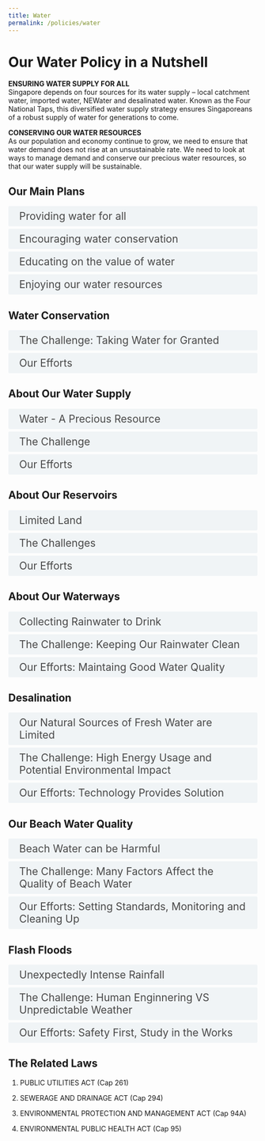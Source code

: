 ```yaml
---
title: Water
permalink: /policies/water
---
```


<style>

input {
	display: none;
}
label {
	display: block;
	padding: 8px 22px;
	margin: 0 0 5px 0;
	cursor: pointor;
	background: #F0F4F6;
	border-radius: 3px;
	color: #484848;
	transition: ease .5s;
	font-size: 1.5em;
}

label:hover {
	background: #4a96b0;
	color: #FFF;
}

.accordion-content {
	/* background: #E2E5F6; */
	padding: 10px 0px 30px 30px;
	/* border: 1px solid #484848; */
	margin: 0 0 1px 0;
	border-radius: 3px;
}

input + label + .accordion-content {
	display: none;
}

input:checked + label + .accordion-content {
	display: none;
}

input:checked + label + .accordion-content {
	display: block;
}

</style>
<!-- End of accordion -->

<div class="container">

<h1><b>Our Water Policy in a Nutshell</b></h1>

<p><strong>ENSURING WATER SUPPLY FOR ALL</strong><br>	Singapore depends on four sources for its water supply – local catchment water, imported water, NEWater and desalinated water. Known as the Four National Taps, this diversified water supply strategy ensures Singaporeans of a robust supply of water for generations to come.</p>

<p><strong>CONSERVING OUR WATER RESOURCES</strong><br>  As our population and economy continue to grow, we need to ensure that water demand does not rise at an unsustainable rate. We need to look at ways to manage demand and conserve our precious water resources, so that our water supply will be sustainable.</p>  


<h2 id="our-main-plans">Our Main Plans</h2>
<div>
	<input type="checkbox" id="title1"  /><label for="title1">Providing water for all</label>
	<div class="accordion-content">
		<p>We ensure that potable water that is well within the Environmental Public Health (Water Suitable for Drinking) Regulations 2019 and World Health Organisation (WHO) Guidelines for drinking water quality is available to all in Singapore.</p>
		<p>We rely on our Four National Taps to help ensure that our supply remains robust and sustainable at all times. In particular, NEWater and desalinated water are weather-resilient water sources and will help Singapore better cope with the threat of climate change.</p>
	</div>
	<input type="checkbox" id="title2"  /><label for="title2">Encouraging water conservation</label>
	<div class="accordion-content">
		<p>On top of securing supply, we seek to reduce water consumption of both households and non-domestic sectors. We actively promote the use of water-efficient household fittings and appliances and continue to work with various non-domestic sectors to manage their water demand.</p>
	</div>
	<input type="checkbox" id="title3"  /><label for="title3">Educating on the value of water</label>
	<div class="accordion-content">
		<p>We encourage the community to improve their water-using habits and educate them on the implications of living in water catchment areas.</p>
	</div>
	<input type="checkbox" id="title4"  /><label for="title4">Enjoying our water resources</label>
	<div class="accordion-content">
		<p>Our water resources also provide recreational spaces. Singaporeans are encouraged to take ownership of them while enjoying these resources.</p>
	</div>
</div>

<a id="water-conservation"></a>

<h2>Water Conservation</h2>
<div>
	<input type="checkbox" id="title6"  /><label for="title6">The Challenge: Taking Water for Granted</label>
	<div class="accordion-content">
		<p><em>Increasing Demand and Climate Change</em></p>
		<p>The demand for water is expected to almost double in the next 40 years - a result of projected increases in industrial activity and population growth. Coupled with the uncertainty of weather patterns in the face of climate change, we cannot take it for granted that we will always have enough water.</p>
		<p><em>Wasteful Habits</em></p>
		<p>In Singapore, we are lucky to have easy access to clean water from the taps. However, this also makes it easy for us to end up using more water than we really need. When clean water comes at the turn of a tap, it is easy to waste water without noticing.</p>
		<p><em>Unrepaired Leaks</em></p>
		<p>Water wastage from pipes or water appliances often goes unnoticed as well. Loose tap fittings, malfunctioning toilet cisterns and leaking water pipes can all lead to a huge waste of water.</p>
		<p>For instance, a typical leak from a kitchen can amount to 10,000 litres per year, which is over 6600 large bottles.</p>
	</div>
	<input type="checkbox" id="title7"  /><label for="title7">Our Efforts</label>
	<div class="accordion-content">
		<p><em>Steady Reduction in Water Consumption</em></p>
		<p>Through PUB's long-term efforts in water conservation, Singapore's per capita household water consumption dropped from 165 litres per day in 2013 to 141 litres per day in 2019. We aim to reduce it to 130 litres per day by 2030.</p>
		<p><em>Water Conservation Education and Outreach</em></p>
		<p>PUB conducts community outreach efforts to raise awareness. The annual Water Conservation Awareness Programme sends volunteers to households with high water consumption to install water saving devices and share water saving tips. Participating households save up to 5% of their monthly water consumption. PUB’s 10% Challenge benefits the non-domestic sector by encouraging businesses to cut down 10% of their monthly water consumption, which also lowers their operational costs.</p>
		<p><em>Preventing and Detecting Leaks</em></p>
		<p>PUB replaces ageing water mains and pipes over the years to minimise leaks. Regular checks are also conducted on water meter readings to spot leaks.</p>
		<p><em>Pricing Value to Reflect Its True Value</em></p>
		<p>The use  of sound economic principles in pricing water is important to keep demand and supply in balance. Under-pricing water leads to over-consumption. As such, the price of water in Singapore comprises what is needed to recover the cost of production and supply and a Water Conservation Tax to reflect the scarcity of water and the importance of conserving it.</p>
		<p><em>Funding Water Efficient Measures</em></p>
		<p>PUB’s Water Efficiency Fund (WEF) co-funds organisations, companies and community groups to implement water saving initiatives.</p>
	</div>
</div>

<a id="water-supply"></a>

<h2>About Our Water Supply</h2>
<div>
	<input type="checkbox" id="title8"  /><label for="title8">Water - A Precious Resource</label>
	<div class="accordion-content">
		<p>A sunny island set in the sea, Singapore depends  on rain as a natural source of water. We receive plenty of rain but we are constrained bu our land area which limits our storage space for water. Singapore has NO large rivers, natural springs or glaciers.</p>
	</div>
	<input type="checkbox" id="title9"  /><label for="title9">The Challenge</label>
	<div class="accordion-content">
		<p>Through careful planning, we have been able to grow our water supply to meet our needs over the years. Nevertheless, we have to continue planning ahead, innovating and investing in research and development.</p>
		<p>Water demand is expected to almost double over the next 40 years.</p>
		<p>To meet this growing need, we have to tap on new sources of water and look into more efficient treatment processes.</p>
	</div>
	<input type="checkbox" id="title10"  /><label for="title10">Our Efforts</label>
	<div class="accordion-content">
		<p>The total number of reservoirs in Singapore is 17. Together with the Marina Reservoir, they increase the water catchment areas from half to two-thirds of Singapore.</p>
		<p>The reservoirs are accompanied by 32 major rivers and more than 7000km of canals and drains for our water supply.</p>
	</div>
</div>

<a id="reservoirs"></a>

<h2>About Our Reservoirs</h2>
<div>
	<input type="checkbox" id="title11"  /><label for="title11">Limited Land</label>
	<div class="accordion-content">
		<p>In land scarce Singapore, we have limited land to collect and store rainwater.</p>
		<p>To make the best use of the rainfall we receive, the water catchment area in Singapore has been progressively expanded over the years. An extensive network of drains, canals, rivers and storm water ponds collects and channels rainwater to our reservoirs for storage.</p>
	</div>
	<input type="checkbox" id="title12"  /><label for="title12">The Challenges</label>
	<div class="accordion-content">
		<p><em>Difficult to Create New Reservoirs</em></p>
		<p>All major estuaries in Singapore have already been dammed up to create reservoirs. While we still have some untapped streams and rivulets near the coastline, they are too small to dam up as reservoirs.</p>
		<p><em>Rainfall Patterns are Unpredictable</em></p>
		<p>Climate change may affect rainfall patterns. This makes it difficult to make plans to meet the water needs of our population and economy.</p>
		<p><em>Possible Pollution from Urban Development</em></p>
		<p>Singapore’s small size means that much of our urban development is near or within water catchment areas. Many human activities produce pollutants that can be carried via the drainage system into our reservoirs when it rains.</p>
	</div>
	<input type="checkbox" id="title13"  /><label for="title13">Our Efforts</label>
	<div class="accordion-content">
		<p><em>Making Our Reservoirs Versatile</em></p>
		<p>Apart from serving as water collection and storage spaces, our reservoirs also provide valuable recreational space.</p>
		<p>Some reservoirs are now open to a variety of water sports such as canoeing, dragon-boating, kayaking and sailing.</p>
		<p><em>Keeping Our Water Clean</em></p>
		<p>We have put in place measures to keep our reservoirs clean. For example, an underground wall was built along the former Lorong Halus landfill, which forms part of the bank of Serangoon Reservoir. The wall prevents water from the landfill from seeping into the reservoir. Instead, this water is collected and treated on-site by passing them through specially selected reed beds and ponds, before it is discharged into the sewerage system.</p>
		<p><em>Seeking Cooperation from Public and Private Sectors</em></p>
		<p>We rely on everyone to help keep our water clean. Construction companies have to ensure that soil does not get washed into our drains from worksites and factories have to ensure that waste chemicals are not discharged into our drains. Individuals also have to help keep our drains, rivers and reservoirs clean by not littering.</p>
	</div>
</div>

<a id="waterways"></a>

<h2>About Our Waterways</h2>
<div>
	<input type="checkbox" id="title14"  /><label for="title14">Collecting Rainwater to Drink</label>
	<div class="accordion-content">
		<p>Rainwater is an important source of water for Singapore and forms one of our Four National Taps.</p>
		<p>Two-thirds of Singapore is currently water catchment area. Rainwater that falls within the water catchments is collected and channelled via a network of drains and stormwater canals to one of our 17 reservoirs for storage before being treated for potable use.</p>
	</div>
	<input type="checkbox" id="title15"  /><label for="title15">The Challenge: Keeping Our Rainwater Clean</label>
	<div class="accordion-content">
		<p>While we have separate systems to collect rainwater and used water, it is still a challenge to keep the rainwater we collect clean.</p>
		<p>The increasingly urbanised nature of our water catchment areas means that rainwater runoff is at increasing risk of being polluted by things such as oil and silt.</p>
		<p>Urbanisation also makes our waterways and reservoirs more accessible, exposing them to inconsiderate actions such as littering.</p>
		<p>Contamination makes it more costly to process and supply clean water to our taps.</p>
	</div>
	<input type="checkbox" id="title16"  /><label for="title16">Our Efforts: Maintaing Good Water Quality</label>
	<div class="accordion-content">
		<p>Our waterways are cleaned regularly. We use float booms and litter traps to prevent litter from entering our reservoirs. Beyond this, everyone has a part to play in keeping our waterways clean and free from pollutants.</p>
		<p><em>Working Closely with Industries</em></p>
		<p>PUB puts in place regulations for industry players to ensure that waste is properly disposed and substances such as silt and chemicals are not washed into waterways.</p>
		<p><em>ABC Waters Programme</em></p>
		<p>Our waterways and reservoirs have been transformed under PUB’s Active, Beautiful, Clean (ABC) Waters Programme into recreational spaces which people can value and enjoy. Certain design features such as plants can also help to clean the rainwater in our waterways.</p>
	</div>
</div>

<a id="desalination"></a>

<h2>Desalination</h2>
<div>
	<input type="checkbox" id="title17"  /><label for="title17">Our Natural Sources of Fresh Water are Limited</label>
	<div class="accordion-content">
		<p>Desalination is the removal of dissolved salt and minerals from seawater to make it potable.</p>
		<p>Technological advances have made it viable for Singapore to use desalination as one of our Four National Taps since 2005. In Singapore, desalination is done through a process called reverse osmosis, which separates water from dissolved salts and minerals. As desalination is not dependent on rainfall, it makes our water supply more stable regardless of weather conditions.</p>
	</div>
	<input type="checkbox" id="title18"  /><label for="title18">The Challenge: High Energy Usage and Potential Environmental Impact</label>
	<div class="accordion-content">
		<p><em>Desalinated Water is Costly</em></p>
		<p>Compared to treating rainwater to produce potable water, desalination is more energy-intensive and relies on advanced membrane technology. This makes desalination a relatively expensive option.</p>
	</div>
	<input type="checkbox" id="title19"  /><label for="title19">Our Efforts: Technology Provides Solution</label>
	<div class="accordion-content">
		<p>To ensure that our desalination processes are as energy-efficient as possible, reverse osmosis membrane technology is used as it is reliable and efficient. We are continuously seeking to reduce the energy consumption of desalination through investments in research and development.</p>
		<p><em>Limiting The Impact On The Marine Environment</em></p>
		<p>We closely monitor the quality of sea water surrounding our desalination plants to make sure there is minimal impact on the marine environment.</p>
	</div>
</div>

<a id="beach-water-quality"></a>

<h2>Our Beach Water Quality</h2>
<div>
	<input type="checkbox" id="title20"  /><label for="title20">Beach Water can be Harmful</label>
	<div class="accordion-content">
		<p>Beach water is vulnerable to contamination from pollutants. During water activities at the beach, we will come into contact with seawater and may ingest it accidentally. Should the water quality be poor or contaminated this may lead to gastrointestinal and respiratory illness.</p>
	</div>
	<input type="checkbox" id="title21"  /><label for="title21">The Challenge: Many Factors Affect the Quality of Beach Water</label>
	<div class="accordion-content">
		<p>Many sources of pollution to monitor: Minor leakage from older sewers, Sea Animals and Discharges from moored vessels</p>
		<p><em>Changing Tides Present Different Challenges</em></p>
		<p>While our beaches are cleaned regularly, changing tidal conditions make the task more challenging. During the north-east and south-west monsoons, more floating refuse and debris is washed ashore from the open sea. This requires greater effort in removal.</p>
		<p><em>Beach Goers Must Play Their Part</em></p>
		<p>While beach goers enjoy their time at the beach, they should take care not to leave rubbish behind when they leave, which could contribute to the pollution of beach water.</p>
	</div>
	<input type="checkbox" id="title22"  /><label for="title22">Our Efforts: Setting Standards, Monitoring and Cleaning Up</label>
	<div class="accordion-content">
		<p>Water samples are collected and tested by NEA weekly at monitored recreational beaches. These tests help ensure that our beach water quality meets our recreational water quality guidelines.</p>
		<p>Singapore's recreational water quality guidelines are adopted from World Health Organisation guidelines for Safe Recreational Waters. The local guidelines were established in 2008 after a careful study of the WHO guidelines, analysis of data gathered over a few years, and consultation and collaboration with other relevant agencies.</p>
		<p>NEA also has regular cleaning regimes for our beaches.</p>
		<p><em>High Standards Upheld</em></p>
		<p>For the past few years, five out of six recreational beaches monitored by NEA were assessed to be suitable for primary contact activities such as swimming and wakeboarding.</p>
		<p>The water quality at Pasir Ris beach did not meet the recreational water guidelines in the past but has since improved in 2011 to achieve the 'Good' standard.</p>
		<p>Since 27 Jan 2012, Pasir Ris beach has joined five other popular recreational beaches where the water quality is suitable for beach goers and water activities.</p>
	</div>
</div>

<a id="flash-floods"></a>

<h2>Flash Floods</h2>
<div>
	<input type="checkbox" id="title23"  /><label for="title23">Unexpectedly Intense Rainfall</label>
	<div class="accordion-content">
		<p>We have an extensive drainage system comprising 8,000km of drains, rivers and canals that channel rainwater to our reservoirs or the sea. Most times, our drains are able to cope with the rain that we receive. However, intense bouts of rainfall can sometimes exceed the capacity that the drains are designed for, resulting in flash floods. These floods are localised and generally subside in under an hour.</p>
	</div>
	<input type="checkbox" id="title24"  /><label for="title24">The Challenge: Human Enginnering VS Unpredictable Weather </label>
	<div class="accordion-content">
		<p><em>Reviewing Our Drainage System</em></p>
		<p>In recent years, weather and rainfall patterns have become increasingly unpredictable. While our drainage system has served us well for decades, we need to examine our options carefully to see how else we can expand or improve on it to cope with these new challenges.</p>
		<p><em>Preparing Ourselves Against Damage</em></p>
		<p>The Ministry recognises that flash floods can be very disruptive. We have put in place measures to protect human safety as well as work with building and property owners to ensure that their premises have sufficient flood protection to limit the dangers.</p>
	</div>
	<input type="checkbox" id="title25"  /><label for="title25">Our Efforts: Safety First, Study in the Works</label>
	<div class="accordion-content">
		<p><em>Safety A Top Concern</em></p>
		<p>The Ministry has made human safety top priority. We have installed railings at more open drains, especially in flood-prone and low-lying areas, among other measures to protect public safety.</p>
		<p><em>Experts Reviewed Drainage Planning Norms and Flood Protection Measures</em></p>
		<p>On June 30, 2011, the Ministry appointed an Expert Panel on Drainage Design and Flood Protection Measures to conduct an in-depth review of our drainage system, management approach and flood protection measures.</p>
		<p>The Ministry and PUB have accepted the panel's recommendations, released in January 2012. The recommendations include implementing a wider range of drainage solutions and improving the flood warning system.</p>
		<p>The full report and PUB's response can be found <a href="https://www.mse.gov.sg/news/full-report-by-the-expert-panel-on-drainage-design-and-flood-protection-measures">here.</a></p>
		<p><em>Flood Prone Areas Reduced</em></p>
		<p>Despite increased urbanisation - which increases the likelihood of flooding, we have greatly reduced flood prone areas. Through ongoing drainage improvement works, PUB has further reduced flood prone areas to 30.5 hectares in 2016.</p>
	</div>
</div>

<h2>The Related Laws</h2>
<ol>
	<li><p>PUBLIC UTILITIES ACT (Cap 261)</p>
	</li>
	<li><p>SEWERAGE AND DRAINAGE ACT (Cap 294)</p>
	</li>
	<li><p>ENVIRONMENTAL PROTECTION AND MANAGEMENT ACT (Cap 94A)</p>
	</li>
	<li><p>ENVIRONMENTAL PUBLIC HEALTH ACT (Cap 95)</p>
	</li>
</ol>
